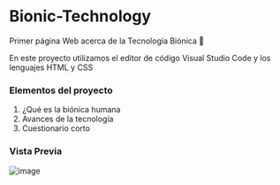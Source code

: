 # Bionic-Technology
Primer página Web acerca de la Tecnología Biónica 🧬

En este proyecto utilizamos el editor de código Visual Studio Code y los lenguajes HTML y CSS

### Elementos del proyecto
<ol>
  <li>¿Qué es la biónica humana</li>
  <li>Avances de la tecnología</li>
  <li>Cuestionario corto</li>
</ol>

### Vista Previa
![image](https://github.com/EstefaniHG/Bionic-Technology/assets/153386433/130d6f39-9d15-4c51-ae75-5c358eb0f23e)
